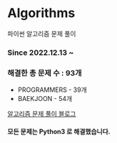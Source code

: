 # Algorithms
파이썬 알고리즘 문제 풀이
### Since 2022.12.13 ~
### 해결한 총 문제 수 : 93개
- PROGRAMMERS - 39개
- BAEKJOON - 54개

[알고리즘 문제 풀이 블로그](https://monzheld.tistory.com/category/%E2%8C%A8%EF%B8%8F%20Algorithms)
#### 모든 문제는 Python3 로 해결했습니다.
